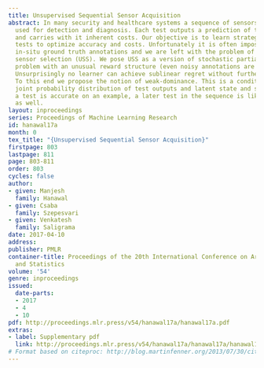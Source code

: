 ```yaml
---
title: Unsupervised Sequential Sensor Acquisition
abstract: In many security and healthcare systems a sequence of sensors/tests are
  used for detection and diagnosis. Each test outputs a prediction of the latent state,
  and carries with it inherent costs. Our objective is to learn strategies for selecting
  tests to optimize accuracy and costs. Unfortunately it is often impossible to acquire
  in-situ ground truth annotations and we are left with the problem of unsupervised
  sensor selection (USS). We pose USS as a version of stochastic partial monitoring
  problem with an unusual reward structure (even noisy annotations are unavailable).
  Unsurprisingly no learner can achieve sublinear regret without further assumptions.
  To this end we propose the notion of weak-dominance. This is a condition on the
  joint probability distribution of test outputs and latent state and says that whenever
  a test is accurate on an example, a later test in the sequence is likely to be accurate
  as well.
layout: inproceedings
series: Proceedings of Machine Learning Research
id: hanawal17a
month: 0
tex_title: "{Unsupervised Sequential Sensor Acquisition}"
firstpage: 803
lastpage: 811
page: 803-811
order: 803
cycles: false
author:
- given: Manjesh
  family: Hanawal
- given: Csaba
  family: Szepesvari
- given: Venkatesh
  family: Saligrama
date: 2017-04-10
address: 
publisher: PMLR
container-title: Proceedings of the 20th International Conference on Artificial Intelligence
  and Statistics
volume: '54'
genre: inproceedings
issued:
  date-parts:
  - 2017
  - 4
  - 10
pdf: http://proceedings.mlr.press/v54/hanawal17a/hanawal17a.pdf
extras:
- label: Supplementary pdf
  link: http://proceedings.mlr.press/v54/hanawal17a/hanawal17a/hanawal17a-supp.pdf
# Format based on citeproc: http://blog.martinfenner.org/2013/07/30/citeproc-yaml-for-bibliographies/
---
```

